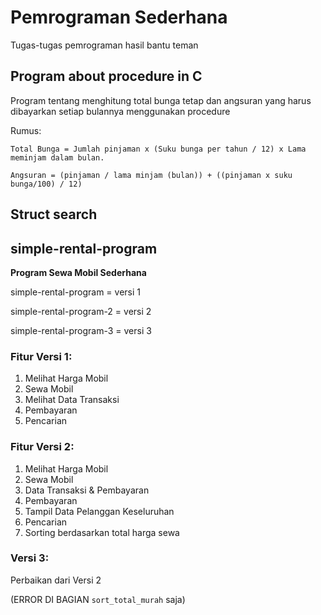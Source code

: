 # Pemrograman Sederhana
Tugas-tugas pemrograman hasil bantu teman

## Program about procedure in C
Program tentang menghitung total bunga tetap dan angsuran yang harus dibayarkan setiap bulannya menggunakan procedure

Rumus:

`Total Bunga = Jumlah pinjaman x (Suku bunga per tahun / 12) x Lama meminjam dalam bulan.`

`Angsuran = (pinjaman / lama minjam (bulan)) + ((pinjaman x suku bunga/100) / 12)`


## Struct search

## simple-rental-program
**Program Sewa Mobil Sederhana**

simple-rental-program = versi 1

simple-rental-program-2 = versi 2

simple-rental-program-3 = versi 3

### Fitur Versi 1:

1. Melihat Harga Mobil
2. Sewa Mobil
3. Melihat Data Transaksi
4. Pembayaran
5. Pencarian

### Fitur Versi 2:

1. Melihat Harga Mobil
2. Sewa Mobil
3. Data Transaksi & Pembayaran
4. Pembayaran
5. Tampil Data Pelanggan Keseluruhan
6. Pencarian
7. Sorting berdasarkan total harga sewa

### Versi 3:
Perbaikan dari Versi 2

(ERROR DI BAGIAN `sort_total_murah` saja)
